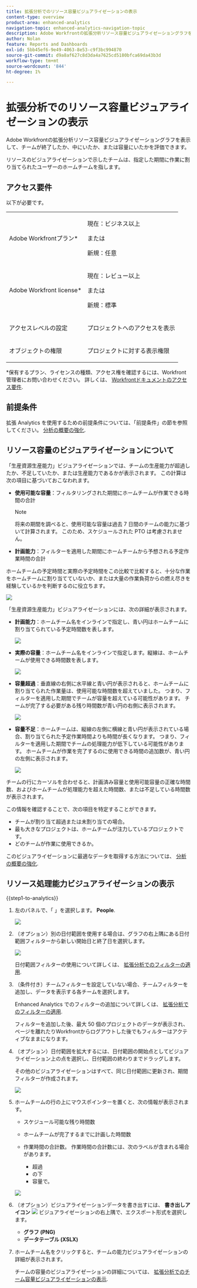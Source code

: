 ```yaml
---
title: 拡張分析でのリソース容量ビジュアライゼーションの表示
content-type: overview
product-area: enhanced-analytics
navigation-topic: enhanced-analytics-navigation-topic
description: Adobe Workfrontの拡張分析リソース容量ビジュアライゼーショングラフを表示して、チームが終了したか、中にいたか、または容量にいたかを評価できます。
author: Nolan
feature: Reports and Dashboards
exl-id: 5bb45ef6-9e49-4063-8e53-c9f3bc994870
source-git-commit: d9a8af627c8d3da4a7625cd5180bfca69da43b3d
workflow-type: tm+mt
source-wordcount: '844'
ht-degree: 1%

---
```


# 拡張分析でのリソース容量ビジュアライゼーションの表示

<!--Audited: 01/2024-->

Adobe Workfrontの拡張分析リソース容量ビジュアライゼーショングラフを表示して、チームが終了したか、中にいたか、または容量にいたかを評価できます。

リソースのビジュアライゼーションで示したチームは、指定した期間に作業に割り当てられたユーザーのホームチームを指します。

## アクセス要件

以下が必要です。

<table style="table-layout:auto"> 
 <col> 
 <col> 
 <tbody> 
  <tr> 
   <td>Adobe Workfrontプラン</a>*</td> 
   <td> <p>現在：ビジネス以上</p>
   または
   <p>新規：任意</p>
    </td> 
  </tr> 
  <tr> 
   <td>Adobe Workfront license*</td> 
   <td> <p>現在：レビュー以上</p>
   または
   <p>新規：標準</p> </td> 
  </tr> 
  <tr> 
   <td role="rowheader">アクセスレベルの設定</td> 
   <td> <p>プロジェクトへのアクセスを表示</p></td> 
  </tr> 
  <tr> 
   <td role="rowheader">オブジェクトの権限</td> 
   <td> <p>プロジェクトに対する表示権限</p>  </td> 
  </tr> 
 </tbody> 
</table>

*保有するプラン、ライセンスの種類、アクセス権を確認するには、Workfront管理者にお問い合わせください。 詳しくは、 [Workfrontドキュメントのアクセス要件](/help/quicksilver/administration-and-setup/add-users/access-levels-and-object-permissions/access-level-requirements-in-documentation.md).

## 前提条件

拡張 Analytics を使用するための前提条件については、「前提条件」の節を参照してください。 [分析の概要の強化](../enhanced-analytics/enhanced-analytics-overview.md).

## リソース容量のビジュアライゼーションについて

「生産資源生産能力」ビジュアライゼーションでは、チームの生産能力が超過したか、不足していたか、または生産能力であるかが表示されます。 この計算は次の項目に基づいておこなわれます。

* **使用可能な容量**：フィルタリングされた期間にホームチームが作業できる時間の合計

  >[!NOTE]
  >
  >将来の期間を調べると、使用可能な容量は過去 7 日間のチームの能力に基づいて計算されます。 このため、スケジュールされた PTO は考慮されません。

* **計画能力**：フィルターを適用した期間にホームチームから予想される予定作業時間の合計

ホームチームの予定時間と実際の予定時間をこの比較で比較すると、十分な作業をホームチームに割り当てていないか、または大量の作業負荷からの燃え尽きを経験しているかを判断するのに役立ちます。

![](assets/resource-capacity-350x110.png)

「生産資源生産能力」ビジュアライゼーションには、次の詳細が表示されます。

* **計画能力**：ホームチーム名をインラインで指定し、青い円はホームチームに割り当てられている予定時間数を表します。

  ![](assets/resource-capacity-blue-circle.png)

* **実際の容量**：ホームチーム名をインラインで指定します。縦線は、ホームチームが使用できる時間数を表します。

  ![](assets/resource-capacity-vertical-line.png)

* **容量超過**：垂直線の右側に水平線と青い円が表示されると、ホームチームに割り当てられた作業量は、使用可能な時間数を超えていました。 つまり、フィルターを適用した期間でチームが容量を超えている可能性があります。 チームが完了する必要がある残り時間数が青い円の右側に表示されます。

  ![](assets/resource-capacity-over-capacity.png)

* **容量不足**：ホームチームは、縦線の左側に横線と青い円が表示されている場合、割り当てられた予定作業時間よりも時間が長くなります。 つまり、フィルターを適用した期間でチームの処理能力が低下している可能性があります。 ホームチームが作業を完了するのに使用できる時間の追加数が、青い円の左側に表示されます。

  ![](assets/resource-capacity-under-capacity.png)

チームの行にカーソルを合わせると、計画済み容量と使用可能容量の正確な時間数、およびホームチームが処理能力を超えた時間数、または不足している時間数が表示されます。

この情報を確認することで、次の項目を特定することができます。

* チームが割り当て超過または未割り当ての場合。
* 最も大きなプロジェクトは、ホームチームが注力しているプロジェクトです。
* どのチームが作業に使用できるか。

このビジュアライゼーションに最適なデータを取得する方法については、 [分析の概要の強化](../enhanced-analytics/enhanced-analytics-overview.md).

## リソース処理能力ビジュアライゼーションの表示

{{step1-to-analytics}}

1. 左のパネルで、「 」を選択します。 **People**.

   ![](assets/people-area-cropped-qs-350x276.png)

1. （オプション）別の日付範囲を使用する場合は、グラフの右上隅にある日付範囲フィルターから新しい開始日と終了日を選択します。

   ![](assets/filters-select-date-range-350x344.png)

   日付範囲フィルターの使用について詳しくは、 [拡張分析でのフィルターの適用](../enhanced-analytics/use-enhanced-analytics-filters.md).

1. （条件付き）チームフィルターを設定していない場合、チームフィルターを追加し、データを表示する各チームを選択します。

   Enhanced Analytics でのフィルターの追加について詳しくは、 [拡張分析でのフィルターの適用](../enhanced-analytics/use-enhanced-analytics-filters.md).

   フィルターを追加した後、最大 50 個のプロジェクトのデータが表示され、ページを離れたりWorkfrontからログアウトした後でもフィルターはアクティブなままになります。

1. （オプション）日付範囲を拡大するには、日付範囲の開始点としてビジュアライゼーション上の点を選択し、日付範囲の終わりまでドラッグします。

   その他のビジュアライゼーションはすべて、同じ日付範囲に更新され、期間フィルターが作成されます。

   ![](assets/timeframe-filter-350x220.png)

1. ホームチームの行の上にマウスポインターを置くと、次の情報が表示されます。

   * スケジュール可能な残り時間数
   * ホームチームが完了するまでに計画した時間数
   * 作業時間の合計数。 作業時間の合計数には、次のラベルが含まれる場合があります。

      * 超過
      * の下
      * 容量で。

   ![](assets/resource-capacity-capacity-pop-up-350x213.png)

1. （オプション）ビジュアライゼーションデータを書き出すには、 **書き出しアイコン** ![](assets/export.png) ビジュアライゼーションの右上隅で、エクスポート形式を選択します。

   * **グラフ (PNG)**
   * **データテーブル (XSLX)**

1. ホームチーム名をクリックすると、チームの能力ビジュアライゼーションの詳細が表示されます。

   チームの容量のビジュアライゼーションの詳細については、 [拡張分析でのチーム容量ビジュアライゼーションの表示](../enhanced-analytics/team-capacity-overview.md).


